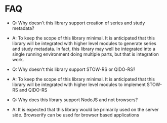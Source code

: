 # FAQ

* Q: Why doesn't this library support creation of series and study metadata?
* A: To keep the scope of this library minimal.  It is anticipated that this library will be integrated with higher level modules to generate series and study metadata.  In fact, this library may well be integrated into a single running environment doing multiple parts, but that is integration work.

* Q: Why doesn't this library support STOW-RS or QIDO-RS?
* A: To keep the scope of this library minimal.  It is anticipated that this library will be integrated with higher level modules to implement STOW-RS and QIDO-RS

* Q: Why does this library support NodeJS and not browsers?
* A: It is expected that this library would be primarily used on the server side.  Browserify can be used for browser based applications

